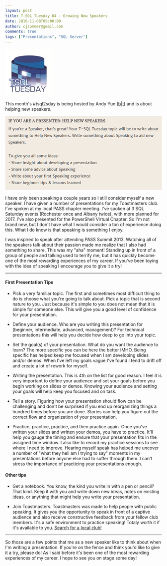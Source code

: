 ```yaml
---
layout: post
title: T-SQL Tuesday 84 - Growing New Speakers
date: 2016-11-08T09:00:00
author: cjsommer@gmail.com
comments: true
tags: ["Presentations", "SQL Server"]
---
```

<img src="/img/2015/05/TSQLTuesday.jpg" alt="TSQLTuesday" width="150" height="150" class="alignright size-full wp-image-504" />
<p>This month&#39;s #tsql2sday is being hosted by Andy Yun (<a href="https://sqlbek.wordpress.com/2016/10/25/t-sql-tuesday-84-growing-new-speakers/">b</a>|<a href="https://twitter.com/SQLBek">t</a>) and is about helping new speakers.</p>
<p><img src="/img/2016/11/img_582091ea39f8b.png" alt=""></p>
<p>I have only been speaking a couple years so I still consider myself a new speaker. I have given a number of presentations for my Toastmasters club. I&#39;ve spoken at my local PASS chapter meeting. I&#39;ve spoken at 3 SQL Saturday events (Rochester once and Albany twice), with more planned for 2017. I&#39;ve also presented for the PowerShell Virtual Chapter. So I&#39;m not brand new, but I don&#39;t have what I would consider a ton of experience doing this. What I do know is that speaking is something I enjoy.</p>
<p>I was inspired to speak after attending PASS Summit 2013. Watching all of the speakers talk about their passion made me realize that I also had something to share. This was my &quot;aha&quot; moment! Standing up in front of a group of people and talking used to terrify me, but it has quickly become one of the most rewarding experiences of my career. If you&#39;ve been toying with the idea of speaking I encourage you to give it a try!</p>
<hr>
<h4>First Presentation Tips</h4>
<ul>
<li><p>Pick a very familiar topic. The first and sometimes most difficult thing to do is choose what you&#39;re going to talk about. Pick a topic that is second nature to you. Just because it&#39;s simple to you does not mean that it is simple for someone else. This will give you a good level of confidence for your presentation.</p>
</li>
<li><p>Define your audience. Who are you writing this presentation for (beginner, intermediate, advanced, management)? For technical presentations this will help you decide how deep to go into your topic.</p>
</li>
<li><p>Set the goal(s) of your presentation. What do you want the audience to learn? The more specific you can be here the better IMHO. Being specific has helped keep me focused when I am developing slides and/or demos. When I&#39;ve left my goals vague I&#39;ve found I tend to drift off and create a lot of rework for myself.</p>
</li>
<li><p>Writing the presentation. This is 4th on the list for good reason. I feel it is very important to define your audience and set your goals before you begin working on slides or demos. Knowing your audience and setting your goals will help keep you focused and on task. </p>
</li>
<li><p>Tell a story. Figuring how your presentation should flow can be challenging and don&#39;t be surprised if you end up reorganizing things a hundred times before you are done. Stories can help you figure out the correct flow and organization of your presentation. </p>
</li>
<li><p>Practice, practice, practice, and then practice again. Once you&#39;ve written your slides and written your demos, you have to practice. It&#39;ll help you gauge the timing and ensure that your presentation fits in the assigned time window. I also like to record my practice sessions to see where I need to improve. Hearing myself speak has helped me uncover a number of &quot;what they hell am I trying to say&quot; moments in my presentations before anyone else had to suffer through them. I can&#39;t stress the importance of practicing your presentations enough. </p>
</li>
</ul>
<h4>Other tips</h4>
<ul>
<li><p>Get a notebook. You know, the kind you write in with a pen or pencil? That kind. Keep it with you and write down new ideas, notes on existing ideas, or anything that might help you write your presentation.</p>
</li>
<li><p>Join Toastmasters. Toastmasters was made to help people with public speaking. It gives you the opportunity to speak in front of a captive audience and also receive constructive feedback from your fellow club members. It&#39;s a safe environment to practice speaking! Totaly worth it if it&#39;s available to you. <a href="https://www.toastmasters.org/Find-a-Club">Search for a local club!</a></p>
</li>
</ul>
<hr>
<p>So those are a few points that me as a new speaker like to think about when I&#39;m writing a presentation. If you&#39;re on the fence and think you&#39;d like to give it a try, please do! As I said before it&#39;s been one of the most rewarding experiences of my career. I hope to see you on stage some day!</p>

